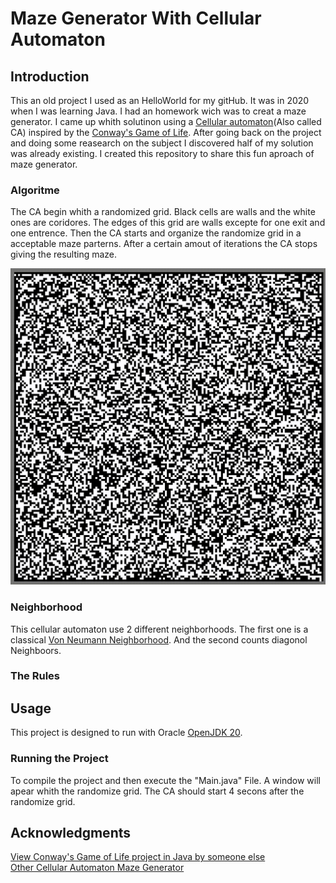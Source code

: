 # Maze Generator With Cellular Automaton

## Introduction

This an old project I used as an HelloWorld for my gitHub.
It was in 2020 when I was learning Java. I had an homework wich was to creat a maze generator. I came up whith solutinon using a [Cellular automaton](https://en.wikipedia.org/wiki/Cellular_automaton)(Also called CA) inspired by the [Conway's Game of Life](https://en.wikipedia.org/wiki/Conway%27s_Game_of_Life). After going back on the project and doing some reasearch on the subject I discovered half of my solution was already existing. I created this repository to share this fun aproach of maze generator.
<br>

### Algoritme
The CA begin whith a randomized grid. Black cells are walls and the white ones are coridores. The edges of this grid are walls excepte for one exit and one entrence. Then the CA starts and organize the randomize grid in a acceptable maze parterns. After a certain amout of iterations the CA stops giving the resulting maze.

<p align="center">
  <img src="README_files/MazeGeneratorDemo.gif" alt="Demo Maze Generator">
</p>

### Neighborhood
This cellular automaton use 2 different neighborhoods.
The first one is a classical [Von Neumann Neighborhood](https://en.wikipedia.org/wiki/Von_Neumann_neighborhood).
And the second counts diagonol Neighboors.

### The Rules


## Usage

This project is designed to run with Oracle [OpenJDK 20](https://www.oracle.com/java/technologies/javase/jdk20-archive-downloads.html).

### Running the Project
To compile the project and then execute the "Main.java" File. A window will apear whith the randomize grid. The CA should start 4 secons after the randomize grid.


## Acknowledgments

[View Conway's Game of Life project in Java by someone else](https://github.com/leonpetrinos/GameOfLifeJavaFX)
<br>
[Other Cellular Automaton Maze Generator ](https://conwaylife.com/wiki/OCA:Maze#Mazectric)
